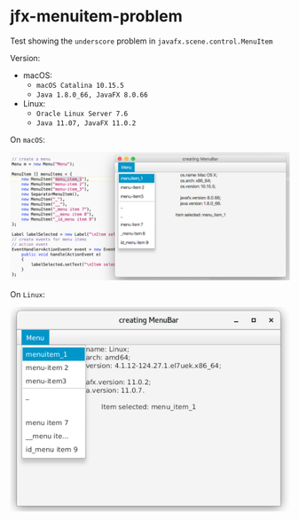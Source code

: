 # jfx-menuitem-problem

Test showing the `underscore` problem in `javafx.scene.control.MenuItem`

Version:
* macOS:
	* `macOS Catalina 10.15.5`
	* `Java 1.8.0_66, JavaFX 8.0.66`
* Linux:
	* `Oracle Linux Server 7.6`
	* `Java 11.07, JavaFX 11.0.2`

On `macOS`:

![jfx-menuitem-problem-macOS.png](images/jfx-menuitem-problem-macOS.png)

On `Linux`:

![jfx-menuitem-problem-linux.png](images/jfx-menuitem-problem-linux.png)

